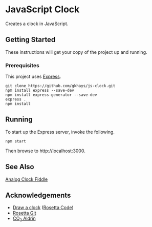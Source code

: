 # JavaScript Clock

Creates a clock in JavaScript.

## Getting Started

These instructions will get your copy of the project up and running.

### Prerequisites

This project uses [Express](https://expressjs.com/).

```
git clone https://github.com/gkhays/js-clock.git
npm install express --save-dev
npm install express-generator --save-dev
express .
npm install
```

## Running

To start up the Express server, invoke the following.

```
npm start
```

Then browse to http://localhost:3000.

## See Also

[Analog Clock Fiddle](https://jsfiddle.net/gkhays/9bj6fgt1/)

## Acknowledgements

* [Draw a clock](https://rosettacode.org/wiki/Draw_a_clock#JavaScript) ([Rosetta Code](https://rosettacode.org/wiki/Rosetta_Code))
* [Rosetta Git](https://rosettagit.org/)
* [CO<sub>2</sub> Aldrin](https://github.com/qjcg/CO2Aldrin)
